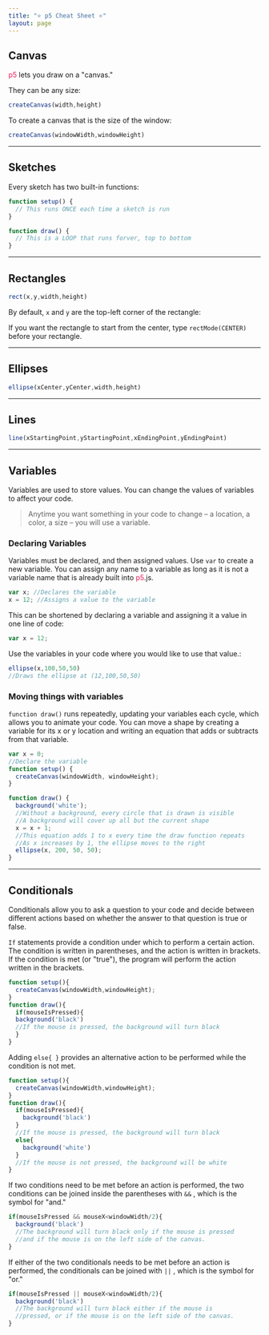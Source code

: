 ```yaml
---
title: "⭐️ p5 Cheat Sheet ⭐️"
layout: page
---
```


<!-- ### ⚠️ Todo before publishing

- [x] Variables
- [x] Conditinonals
- [x] Variables
- [x] Declaring Variables
- [x] Moving things with variables

--- -->

## Canvas

<span style="color: #ED1F5E">p5</span> lets you draw on a "canvas."

They can be any size:

``` js
createCanvas(width,height)
```
To create a canvas that is the size of the window:

``` javascript
createCanvas(windowWidth,windowHeight)
```
---

## Sketches

Every sketch has two built-in functions:

``` js
function setup() {
  // This runs ONCE each time a sketch is run
}

function draw() {
  // This is a LOOP that runs forver, top to bottom
}
```
---

## Rectangles

``` javascript
rect(x,y,width,height)
```
By default, `x` and `y` are the top-left corner of the rectangle:

If you want the rectangle to start from the center, type `rectMode(CENTER)` before your rectangle.

---

## Ellipses

``` js
ellipse(xCenter,yCenter,width,height)
```
---

## Lines

``` js
line(xStartingPoint,yStartingPoint,xEndingPoint,yEndingPoint)
```
---

## Variables

Variables are used to store values. You can change the values of variables to affect your code.

> Anytime you want something in your code to change – a location, a color, a size – you will use a variable.

### Declaring Variables

Variables must be declared, and then assigned values. Use `var` to create a new variable. You can assign any name to a variable as long as it is not a variable name that is already built into <span style="color: #ED1F5E">p5</span>.js.

``` js
var x; //Declares the variable
x = 12; //Assigns a value to the variable
```
This can be shortened by declaring a variable and assigning it a value in one line of code:

``` js
var x = 12;
```
Use the variables in your code where you would like to use that value.:

``` js
ellipse(x,100,50,50)
//Draws the ellipse at (12,100,50,50)
```

### Moving things with variables

`function draw()` runs repeatedly, updating your variables each cycle, which allows you to animate your code. You can move a shape by creating a variable for its x or y location and writing an equation that adds or subtracts from that variable.

``` js
var x = 0;
//Declare the variable
function setup() {
  createCanvas(windowWidth, windowHeight);
}

function draw() {
  background('white');
  //Without a background, every circle that is drawn is visible
  //A background will cover up all but the current shape
  x = x + 1;
  //This equation adds 1 to x every time the draw function repeats
  //As x increases by 1, the ellipse moves to the right
  ellipse(x, 200, 50, 50);
}
```
---

## Conditionals

Conditionals allow you to ask a question to your code and decide between different actions based on whether the answer to that question is true or false.

`If` statements provide a condition under which to perform a certain action. The condition is written in parentheses, and the action is written in brackets. If the condition is met (or "true"), the program will perform the action written in the brackets.

``` js
function setup(){
  createCanvas(windowWidth,windowHeight);
}
function draw(){
  if(mouseIsPressed){
  background('black')
  //If the mouse is pressed, the background will turn black
  }
}
```
Adding `else{ }` provides an alternative action to be performed while the condition is not met.

``` js
function setup(){
  createCanvas(windowWidth,windowHeight);
}
function draw(){
  if(mouseIsPressed){
    background('black')
  }
  //If the mouse is pressed, the background will turn black
  else{
    background('white')
  }
  //If the mouse is not pressed, the background will be white
}
```
If two conditions need to be met before an action is performed, the two conditions can be joined inside the parentheses with `&&` , which is the symbol for "and."

``` js
if(mouseIsPressed && mouseX<windowWidth/2){
  background('black')
  //The background will turn black only if the mouse is pressed
  //and if the mouse is on the left side of the canvas.
}
```
If either of the two conditionals needs to be met before an action is performed, the conditionals can be joined with `||` , which is the symbol for "or."

``` js
if(mouseIsPressed || mouseX<windowWidth/2){
  background('black')
  //The background will turn black either if the mouse is
  //pressed, or if the mouse is on the left side of the canvas.
}
```
